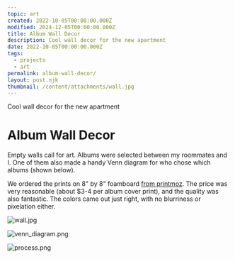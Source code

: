 ```yaml
---
topic: art
created: 2022-10-05T00:00:00.000Z
modified: 2024-12-05T00:00:00.000Z
title: Album Wall Decor
description: Cool wall decor for the new apartment
date: 2022-10-05T00:00:00.000Z
tags:
  - projects
  - art
permalink: album-wall-decor/
layout: post.njk
thumbnail: /content/attachments/wall.jpg
---
```


Cool wall decor for the new apartment

# Album Wall Decor

Empty walls call for art. Albums were selected between my roommates and I. One of them also made a handy Venn diagram for who chose which albums (shown below).

We ordered the prints on 8" by 8" foamboard [from printmoz](https://www.printmoz.com/). The price was very reasonable (about $3-4 per album cover print), and the quality was also fantastic. The colors came out just right, with no blurriness or pixelation either.

![wall.jpg](/content/attachments/wall.jpg)

![venn_diagram.png](/content/attachments/venn_diagram.png)

![process.png](/content/attachments/process.png)
